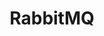 ---
draft: false
title: RabbitMQ
content:
  id: rabbitmq
  name: RabbitMQ
  website: https://www.rabbitmq.com/
  short_description: RabbitMQ is the most widely deployed open source message broker
---